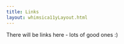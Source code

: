```yaml
---
title: Links
layout: whimsica11yLayout.html
---
```


There will be links here - lots of good ones :)